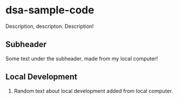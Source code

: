 # dsa-sample-code

Description, descripton. Description!

## Subheader

Some text under the subheader, made from my local computer!

## Local Development

1. Random text about local development added from local computer.
